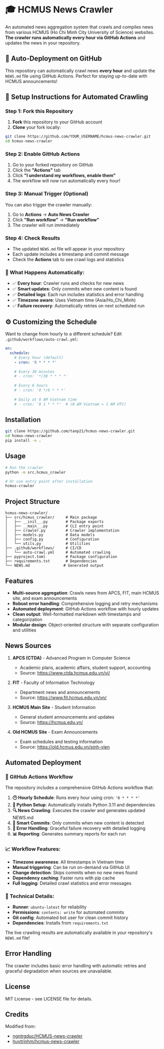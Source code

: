 # 🎓 HCMUS News Crawler

An automated news aggregation system that crawls and compiles news from various HCMUS (Ho Chi Minh City University of Science) websites. **The crawler runs automatically every hour via GitHub Actions** and updates the news in your repository.

## 🚀 **Auto-Deployment on GitHub**

This repository can automatically crawl news **every hour** and update the `NEWS.md` file using GitHub Actions. Perfect for staying up-to-date with HCMUS announcements!

## 🔧 Setup Instructions for Automated Crawling

### Step 1: Fork this Repository
1. **Fork** this repository to your GitHub account
2. **Clone** your fork locally:
```bash
git clone https://github.com/YOUR_USERNAME/hcmus-news-crawler.git
cd hcmus-news-crawler
```

### Step 2: Enable GitHub Actions
1. Go to your forked repository on GitHub
2. Click the **"Actions"** tab
3. Click **"I understand my workflows, enable them"**
4. The workflow will now run automatically every hour!

### Step 3: Manual Trigger (Optional)
You can also trigger the crawler manually:
1. Go to **Actions** → **Auto News Crawler**
2. Click **"Run workflow"** → **"Run workflow"**
3. The crawler will run immediately

### Step 4: Check Results
- The updated `NEWS.md` file will appear in your repository
- Each update includes a timestamp and commit message
- Check the **Actions** tab to see crawl logs and statistics

### 🎯 What Happens Automatically:
- ✅ **Every hour**: Crawler runs and checks for new news
- ✅ **Smart updates**: Only commits when new content is found  
- ✅ **Detailed logs**: Each run includes statistics and error handling
- ✅ **Timezone aware**: Uses Vietnam time (Asia/Ho_Chi_Minh)
- ✅ **Failure recovery**: Automatically retries on next scheduled run

## ⚙️ Customizing the Schedule

Want to change from hourly to a different schedule? Edit `.github/workflows/auto-crawl.yml`:

```yaml
on:
  schedule:
    # Every hour (default)
    - cron: '0 * * * *'
    
    # Every 30 minutes
    # - cron: '*/30 * * * *'
    
    # Every 6 hours  
    # - cron: '0 */6 * * *'
    
    # Daily at 8 AM Vietnam time
    # - cron: '0 1 * * *'  # (8 AM Vietnam = 1 AM UTC)
```

## Installation

```bash
git clone https://github.com/tanp21/hcmus-news-crawler.git
cd hcmus-news-crawler
pip install -e .
```

## Usage

```bash
# Run the crawler
python -m src.hcmus_crawler

# Or use entry point after installation
hcmus-crawler
```

## Project Structure

```
hcmus-news-crawler/
├── src/hcmus_crawler/     # Main package
│   ├── __init__.py        # Package exports
│   ├── __main__.py        # CLI entry point  
│   ├── crawler.py         # Crawler implementation
│   ├── models.py          # Data models
│   ├── config.py          # Configuration
│   └── utils.py           # Utilities
├── .github/workflows/     # CI/CD
│   └── auto-crawl.yml     # Automated crawling
├── pyproject.toml         # Package configuration
├── requirements.txt       # Dependencies
└── NEWS.md               # Generated output
```

## Features

- **Multi-source aggregation**: Crawls news from APCS, FIT, main HCMUS site, and exam announcements
- **Robust error handling**: Comprehensive logging and retry mechanisms
- **Automated deployment**: GitHub Actions workflow with hourly updates  
- **Clean output**: Well-formatted markdown with timestamps and categorization
- **Modular design**: Object-oriented structure with separate configuration and utilities

## News Sources

1. **APCS (CTDA)** - Advanced Program in Computer Science
   - Academic plans, academic affairs, student support, accounting
   - Source: https://www.ctda.hcmus.edu.vn/vi/

2. **FIT** - Faculty of Information Technology  
   - Department news and announcements
   - Source: https://www.fit.hcmus.edu.vn/vn/

3. **HCMUS Main Site** - Student Information
   - General student announcements and updates
   - Source: https://hcmus.edu.vn/

4. **Old HCMUS Site** - Exam Announcements
   - Exam schedules and testing information
   - Source: https://old.hcmus.edu.vn/sinh-vien

## Automated Deployment

### 🤖 GitHub Actions Workflow
The repository includes a comprehensive GitHub Actions workflow that:

1. **🕐 Hourly Schedule**: Runs every hour using cron: `'0 * * * *'`
2. **🐍 Python Setup**: Automatically installs Python 3.11 and dependencies  
3. **🔍 News Crawling**: Executes the crawler and generates updated NEWS.md
4. **📝 Smart Commits**: Only commits when new content is detected
5. **🚨 Error Handling**: Graceful failure recovery with detailed logging
6. **📊 Reporting**: Generates summary reports for each run

### 📈 Workflow Features:
- **Timezone awareness**: All timestamps in Vietnam time
- **Manual triggering**: Can be run on-demand via GitHub UI
- **Change detection**: Skips commits when no new news found
- **Dependency caching**: Faster runs with pip cache
- **Full logging**: Detailed crawl statistics and error messages

### 🔧 Technical Details:
- **Runner**: `ubuntu-latest` for reliability
- **Permissions**: `contents: write` for automated commits
- **Git config**: Automated bot user for clean commit history
- **Dependencies**: Installs from `requirements.txt`

The live crawling results are automatically available in your repository's `NEWS.md` file!

## Error Handling

The crawler includes basic error handling with automatic retries and graceful degradation when sources are unavailable.

## License

MIT License - see LICENSE file for details.

## Credits

Modified from:
- [ngntrgduc/HCMUS-news-crawler](https://github.com/ngntrgduc/HCMUS-news-crawler)
- [huytrinhm/hcmus-news-crawler](https://github.com/huytrinhm/hcmus-news-crawler)
